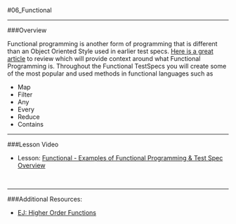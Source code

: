 #06_Functional
<hr>

###Overview

Functional programming is another form of programming that is different than an Object Oriented Style used in earlier test specs.  [Here is a great article](http://www.smashingmagazine.com/2014/07/02/dont-be-scared-of-functional-programming/) to review which will provide context around what Functional Programming is.  Throughout the Functional TestSpecs you will create some of the most popular and used methods in functional languages such as 

- Map
- Filter
- Any
- Every
- Reduce
- Contains

<hr>


###Lesson Video

- Lesson: [Functional - Examples of Functional Programming & Test Spec Overview](http://www.youtube.com/watch?v=oLgptFpm2Ds)

<br>
<hr>

###Additional Resources:

- [EJ: Higher Order Functions](http://eloquentjavascript.net/05_higher_order.html)
